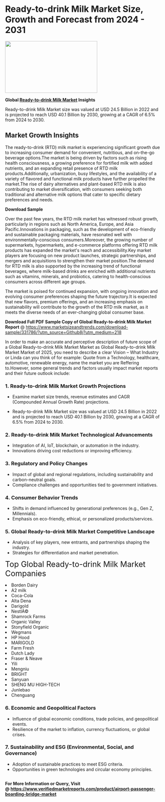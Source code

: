 <H1>Ready-to-drink Milk Market Size, Growth and Forecast from 2024 - 2031</H1><img class="aligncenter size-medium wp-image-584254" src="https://thirdeyenews.in/wp-content/uploads/2024/09/Global-Market-Research-300x168.jpeg" alt="" width="300" height="168" /><p><strong>Global&nbsp;<a href="https://www.marketsizeandtrends.com/download-sample/331786/?utm_source=Github8j?utm_medium=218">Ready-to-drink Milk Market</a> Insights</strong></p><p>Ready-to-drink Milk Market size was valued at USD 24.5 Billion in 2022 and is projected to reach USD 40.1 Billion by 2030, growing at a CAGR of 6.5% from 2024 to 2030.</p><p><h2>Market Growth Insights</h2> <p>The ready-to-drink (RTD) milk market is experiencing significant growth due to increasing consumer demand for convenient, nutritious, and on-the-go beverage options.The market is being driven by factors such as rising health consciousness, a growing preference for fortified milk with added nutrients, and an expanding retail presence of RTD milk products.Additionally, urbanization, busy lifestyles, and the availability of a variety of flavored and functional milk products have further propelled the market.The rise of dairy alternatives and plant-based RTD milk is also contributing to market diversification, with consumers seeking both traditional and alternative milk options that cater to specific dietary preferences and needs.</p> <p><strong>Download Sample</strong></p> <p>Over the past few years, the RTD milk market has witnessed robust growth, particularly in regions such as North America, Europe, and Asia Pacific.Innovations in packaging, such as the development of eco-friendly and sustainable packaging materials, have resonated well with environmentally-conscious consumers.Moreover, the growing number of supermarkets, hypermarkets, and e-commerce platforms offering RTD milk products has expanded the market's reach and accessibility.Key market players are focusing on new product launches, strategic partnerships, and mergers and acquisitions to strengthen their market position.The demand for RTD milk is also supported by the increasing trend of functional beverages, where milk-based drinks are enriched with additional nutrients such as vitamins, minerals, and probiotics, catering to health-conscious consumers across different age groups.<p>The market is poised for continued expansion, with ongoing innovation and evolving consumer preferences shaping the future trajectory.It is expected that new flavors, premium offerings, and an increasing emphasis on sustainability will contribute to the growth of the RTD milk market, as it meets the diverse needs of an ever-changing global consumer base.</p> <p><span class=""><strong>Download Full PDF Sample Copy of Global Ready-to-drink Milk Market Report</strong> @ <a href="https://www.marketsizeandtrends.com/download-sample/331786/?utm_source=Github8j?utm_medium=218" target="_blank">https://www.marketsizeandtrends.com/download-sample/331786/?utm_source=Github8j?utm_medium=218</a></span></p><p>In order to make an accurate and perceptive description of future scope of a Global&nbsp;Ready-to-drink Milk Market Market as Global&nbsp;Ready-to-drink Milk Market Market of 2025, you need to describe a clear Vision &ndash; What Industry or Linda can you think of for example: Quote from a Technology, healthcare, automotive, renewable energy, name the market you are Reffering to.However, some general trends and factors usually impact market reports and their future outlook include:</p><h3>1.&nbsp;<strong>Ready-to-drink Milk Market Growth Projections</strong></h3><ul><li>Examine market size trends, revenue estimates and CAGR (Compounded Annual Growth Rate) projections.</li><li><p>Ready-to-drink Milk Market size was valued at USD 24.5 Billion in 2022 and is projected to reach USD 40.1 Billion by 2030, growing at a CAGR of 6.5% from 2024 to 2030.</p></li></ul><h3>2.&nbsp;<strong>Ready-to-drink Milk Market Technological Advancements</strong></h3><ul><li>Integration of AI, IoT, blockchain, or automation in the industry.</li><li>Innovations driving cost reductions or improving efficiency.</li></ul><h3>3.&nbsp;<strong>Regulatory and Policy Changes</strong></h3><ul><li>Impact of global and regional regulations, including sustainability and carbon-neutral goals.</li><li>Compliance challenges and opportunities tied to government initiatives.</li></ul><h3>4.&nbsp;<strong>Consumer Behavior Trends</strong></h3><ul><li>Shifts in demand influenced by generational preferences (e.g., Gen Z, Millennials).</li><li>Emphasis on eco-friendly, ethical, or personalized products/services.</li></ul><h3>5.&nbsp;<strong>Global Ready-to-drink Milk Market Competitive Landscape</strong></h3><ul><li>Analysis of key players, new entrants, and partnerships shaping the industry.</li><li>Strategies for differentiation and market penetration.</li></ul><p data-pm-slice="1 1 []"><span style="color: inherit; font-family: inherit; font-size: 25px;">Top Global Ready-to-drink Milk Market Companies</span></p><div class="" data-test-id=""><p><li>Borden Dairy</li><li> A2 milk</li><li> Coca-Cola</li><li> Alta Dena</li><li> Darigold</li><li> NestlÃ©</li><li> Shamrock Farms</li><li> Organic Valley</li><li> Stonyfield Organic</li><li> Wegmans</li><li> HP Hood</li><li> MARIGOLD</li><li> Farm Fresh</li><li> Dutch Lady</li><li> Fraser & Neave</li><li> Yili</li><li> Mengniu</li><li> BRIGHT</li><li> Sanyuan</li><li> SHENG MU HIGH-TECH</li><li> Junlebao</li><li> Chenguang</li></p></div><h3>6.&nbsp;<strong>Economic and Geopolitical Factors</strong></h3><ul><li>Influence of global economic conditions, trade policies, and geopolitical events.</li><li>Resilience of the market to inflation, currency fluctuations, or global crises.</li></ul><h3>7.&nbsp;<strong>Sustainability and ESG (Environmental, Social, and Governance)</strong></h3><ul><li>Adoption of sustainable practices to meet ESG criteria.</li><li>Opportunities in green technologies and circular economy principles.</li></ul><h2><strong style="font-size: 14px;">For More Information or Query, Visit @&nbsp;</strong><a style="background-color: #ffffff; font-size: 14px;" href="https://www.marketsizeandtrends.com/report/ready-to-drink-milk-market/" target="_blank">https://www.verifiedmarketreports.com/product/airport-passenger-boarding-bridge-market</a></h2>